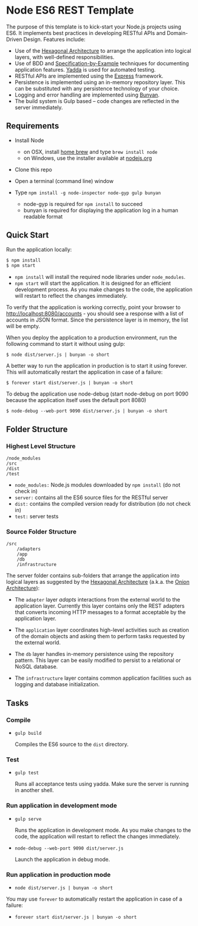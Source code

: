 # Node ES6 REST Template
The purpose of this template is to kick-start your Node.js projects using ES6. It implements best practices in developing RESTful APIs and Domain-Driven Design. Features include:
- Use of the [Hexagonal Architecture](http://alistair.cockburn.us/Hexagonal+architecture) to arrange the application into logical layers, with well-defined responsibilities.
- Use of BDD and [Specification-by-Example](http://specificationbyexample.com/) techniques for documenting application features. [Yadda](https://github.com/acuminous/yadda) is used for automated testing.
- RESTful APIs are implemented using the [Express](http://expressjs.com/) framework.
- Persistence is implemented using an in-memory repository layer. This can be substituted with any persistence technology of your choice.
- Logging and error handling are implemented using [Bunyan](https://github.com/trentm/node-bunyan).
- The build system is Gulp based – code changes are reflected in the server immediately.

## Requirements

- Install Node
    - on OSX, install [home brew](http://brew.sh/) and type `brew install node`
    - on Windows, use the installer available at [nodejs.org](http://nodejs.org/)

- Clone this repo

- Open a terminal (command line) window

- Type `npm install -g node-inspector node-gyp gulp bunyan`
    - node-gyp is required for `npm install` to succeed
    - bunyan is required for displaying the application log in a human readable format

## Quick Start
Run the application locally:
```bash
$ npm install
$ npm start
```
- `npm install` will install the required node libraries under `node_modules`.
- `npm start` will start the application. It is designed for an efficient development process. As you make changes to the code, the application will restart to reflect the changes immediately.

To verify that the application is working correctly, point your browser to [http://localhost:8080/accounts](http://localhost:8080/accounts) - you should see a response with a list of accounts in JSON format. Since the persistence layer is in memory, the list will be empty.

When you deploy the application to a production environment, run the following command to start it without using gulp:

    $ node dist/server.js | bunyan -o short

A better way to run the application in production is to start it using forever. This will automatically restart the application in case of a failure:

    $ forever start dist/server.js | bunyan -o short

To debug the application use node-debug (start node-debug on port 9090 because the application itself uses the default port 8080)

    $ node-debug --web-port 9090 dist/server.js | bunyan -o short

## Folder Structure

### Highest Level Structure

```
/node_modules
/src
/dist
/test
```

- `node_modules:` Node.js modules downloaded by `npm install` (do not check in)
- `server:` contains all the ES6 source files for the RESTful server
- `dist:` contains the compiled version ready for distribution (do not check in)
- `test:` server tests

### Source Folder Structure

```
/src
    /adapters
    /app
    /db
    /infrastructure
```

The server folder contains sub-folders that arrange the application into logical layers as suggested by the [Hexagonal Architecture](http://alistair.cockburn.us/Hexagonal+architecture) (a.k.a. the [Onion Architecture](http://jeffreypalermo.com/blog/the-onion-architecture-part-1/)):

- The `adapter` layer *adapts* interactions from the external world to the application layer. Currently this layer contains only the REST adapters that converts incoming HTTP messages to a format acceptable by the application layer.

- The `application` layer coordinates high-level activities such as creation of the domain objects and asking them to perform tasks requested by the external world.

- The `db` layer handles in-memory persistence using the repository pattern. This layer can be easily modified to persist to a relational or NoSQL database.

- The `infrastructure` layer contains common application facilities such as logging and database initialization.

## Tasks

### Compile

- `gulp build`

    Compiles the ES6 source to the `dist` directory.

### Test

- `gulp test`

    Runs all acceptance tests using yadda. Make sure the server is running in another shell.

### Run application in development mode

- `gulp serve`

    Runs the application in development mode. As you make changes to the code, the application will restart to reflect the changes immediately.

- `node-debug --web-port 9090 dist/server.js`

   Launch the application in debug mode.

### Run application in production mode

- `node dist/server.js | bunyan -o short`

You may use `forever` to automatically restart the application in case of a failure:

- `forever start dist/server.js | bunyan -o short`

